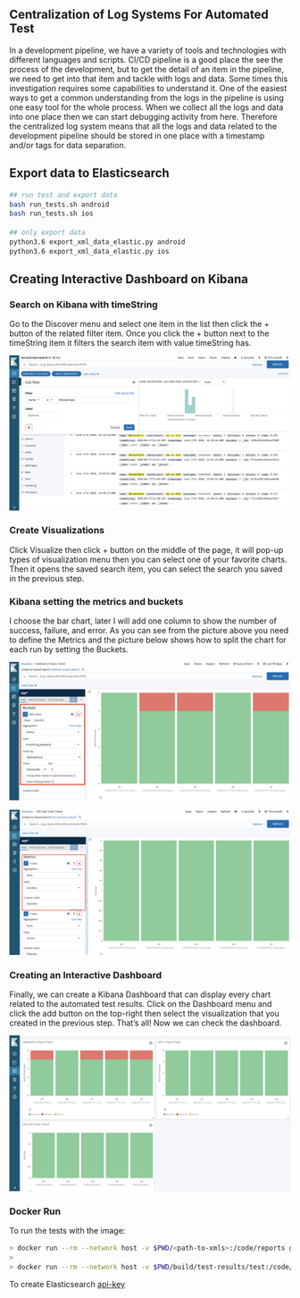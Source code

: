 ## Centralization of Log Systems For Automated Test
In a development pipeline, we have a variety of tools and technologies with different languages and scripts. CI/CD pipeline is a good place the see the process of the development, but to get the detail of an item in the pipeline, we need to get into that item and tackle with logs and data. Some times this investigation requires some capabilities to understand it. One of the easiest ways to get a common understanding from the logs in the pipeline is using one easy tool for the whole process. When we collect all the logs and data into one place then we can start debugging activity from here. Therefore the centralized log system means that all the logs and data related to the development pipeline should be stored in one place with a timestamp and/or tags for data separation.

## Export data to Elasticsearch
```bash 
## run test and export data
bash run_tests.sh android
bash run_tests.sh ios

## only export data
python3.6 export_xml_data_elastic.py android
python3.6 export_xml_data_elastic.py ios
```

## Creating Interactive Dashboard on Kibana
### Search on Kibana with timeString
Go to the Discover menu and select one item in the list then click the + button of the related filter item. Once you click the + button next to the timeString item it filters the search item with value timeString has.

![Kibana Search with filters](img/kibana-search-item.png)

### Create Visualizations
Click Visualize then click + button on the middle of the page, it will pop-up types of visualization menu then you can select one of your favorite charts. Then it opens the saved search item, you can select the search you saved in the previous step.

### Kibana setting the metrics and buckets
I choose the bar chart, later I will add one column to show the number of success, failure, and error. As you can see from the picture above you need to define the Metrics and the picture below shows how to split the chart for each run by setting the Buckets.

![Kibana Setting Metrics](img/kibana-bucket-setting.png)

![Kibana Setting Buckets](img/kibana-setting-metrics.png)

### Creating an Interactive Dashboard
Finally, we can create a Kibana Dashboard that can display every chart related to the automated test results. Click on the Dashboard menu and click the add button on the top-right then select the visualization that you created in the previous step. That’s all! Now we can check the dashboard.

![Kibana Dashboard](img/kibana-dashboard.png)


### Docker Run
To run the tests with the image:
```bash
> docker run --rm --network host -v $PWD/<path-to-xmls>:/code/reports gunesmes/export-xml-data-elasticsearch:latest <elastic-address-with-index> <project-name> /code/reports <api-key>
>
> docker run --rm --network host -v $PWD/build/test-results/test:/code/reports gunesmes/export-xml-data-elasticsearch:latest http://127.0.0.1:9200/app/suite apitest /code/reports no-key
```

To create Elasticsearch [api-key](https://www.elastic.co/guide/en/elasticsearch/reference/current/security-api-create-api-key.html)

